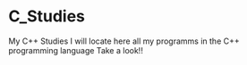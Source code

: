 # C_Studies
My C++ Studies
I will locate here all my programms in the C++ programming language
Take a look!!
